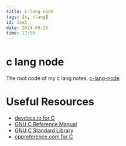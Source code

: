 ```yaml
---
title: c-lang-node
tags: [c, clang]
id: 3xe5
date: 2024-09-26
time: 17:59
---
```


# c lang node

The root node of my c lang notes. [c-lang-node](3xe5-c-lang-node.md)

# Useful Resources

- [devdocs.io for C](https://devdocs.io/c/) 
- [GNU C Reference Manual](https://www.gnu.org/software/gnu-c-manual/gnu-c-manual.html#SEC_Contents)
- [GNU C Standard Library](https://sourceware.org/glibc/manual/latest/html_mono/libc.html#SEC_Contents)
- [cppreference.com for C](https://en.cppreference.com/w/c)

